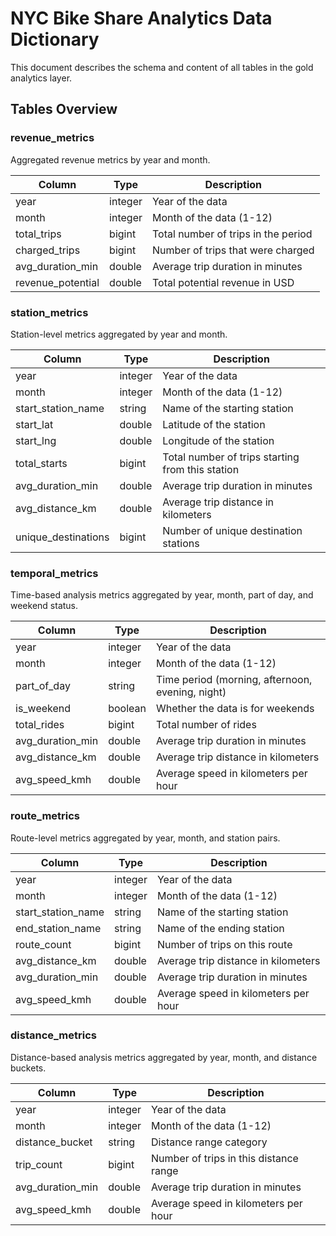 # NYC Bike Share Analytics Data Dictionary

This document describes the schema and content of all tables in the gold analytics layer.

## Tables Overview

### revenue_metrics
Aggregated revenue metrics by year and month.

| Column | Type | Description |
|--------|------|-------------|
| year | integer | Year of the data |
| month | integer | Month of the data (1-12) |
| total_trips | bigint | Total number of trips in the period |
| charged_trips | bigint | Number of trips that were charged |
| avg_duration_min | double | Average trip duration in minutes |
| revenue_potential | double | Total potential revenue in USD |

### station_metrics
Station-level metrics aggregated by year and month.

| Column | Type | Description |
|--------|------|-------------|
| year | integer | Year of the data |
| month | integer | Month of the data (1-12) |
| start_station_name | string | Name of the starting station |
| start_lat | double | Latitude of the station |
| start_lng | double | Longitude of the station |
| total_starts | bigint | Total number of trips starting from this station |
| avg_duration_min | double | Average trip duration in minutes |
| avg_distance_km | double | Average trip distance in kilometers |
| unique_destinations | bigint | Number of unique destination stations |

### temporal_metrics
Time-based analysis metrics aggregated by year, month, part of day, and weekend status.

| Column | Type | Description |
|--------|------|-------------|
| year | integer | Year of the data |
| month | integer | Month of the data (1-12) |
| part_of_day | string | Time period (morning, afternoon, evening, night) |
| is_weekend | boolean | Whether the data is for weekends |
| total_rides | bigint | Total number of rides |
| avg_duration_min | double | Average trip duration in minutes |
| avg_distance_km | double | Average trip distance in kilometers |
| avg_speed_kmh | double | Average speed in kilometers per hour |

### route_metrics
Route-level metrics aggregated by year, month, and station pairs.

| Column | Type | Description |
|--------|------|-------------|
| year | integer | Year of the data |
| month | integer | Month of the data (1-12) |
| start_station_name | string | Name of the starting station |
| end_station_name | string | Name of the ending station |
| route_count | bigint | Number of trips on this route |
| avg_distance_km | double | Average trip distance in kilometers |
| avg_duration_min | double | Average trip duration in minutes |
| avg_speed_kmh | double | Average speed in kilometers per hour |

### distance_metrics
Distance-based analysis metrics aggregated by year, month, and distance buckets.

| Column | Type | Description |
|--------|------|-------------|
| year | integer | Year of the data |
| month | integer | Month of the data (1-12) |
| distance_bucket | string | Distance range category |
| trip_count | bigint | Number of trips in this distance range |
| avg_duration_min | double | Average trip duration in minutes |
| avg_speed_kmh | double | Average speed in kilometers per hour | 